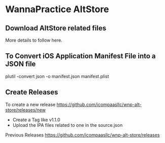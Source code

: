 # WannaPractice AltStore
Download AltStore related files
------------------

More details to follow here.


## To Convert iOS Application Manifest File into a JSON file
plutil -convert json -o manifest.json manifest.plist


## Create Releases
To create a new release https://github.com/icompaasllc/wnp-alt-store/releases/new
* Create a Tag like v1.1.0
* Upload the IPA files related to one in the source.json



Previous Releases
https://github.com/icompaasllc/wnp-alt-store/releases

